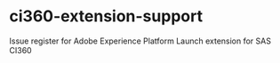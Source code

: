 # ci360-extension-support
Issue register for Adobe Experience Platform Launch extension for SAS CI360
